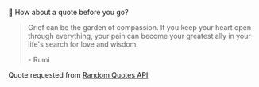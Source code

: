 📣 How about a quote before you go?

> Grief can be the garden of compassion. If you keep your heart open through everything, your pain can become your greatest ally in your life's search for love and wisdom.
>
> <p>- Rumi</p>

Quote requested from [Random Quotes API](https://github.com/lukePeavey/quotable)
